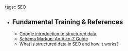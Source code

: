 tags:: SEO

- ## Fundamental Training & References
	- [Google introduction to structured data](https://developers.google.com/search/docs/appearance/structured-data/intro-structured-data)
	- [Schema Markup: An A-to-Z Guide](https://www.link-assistant.com/news/structured-data-for-seo.html)
	- [What is structured data in SEO and how it works?](https://mangools.com/blog/structured-data/)